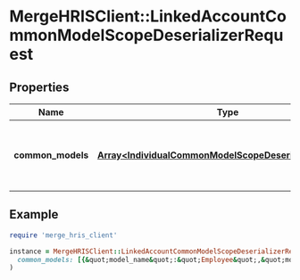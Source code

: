 # MergeHRISClient::LinkedAccountCommonModelScopeDeserializerRequest

## Properties

| Name | Type | Description | Notes |
| ---- | ---- | ----------- | ----- |
| **common_models** | [**Array&lt;IndividualCommonModelScopeDeserializerRequest&gt;**](IndividualCommonModelScopeDeserializerRequest.md) | The common models you want to update the scopes for |  |

## Example

```ruby
require 'merge_hris_client'

instance = MergeHRISClient::LinkedAccountCommonModelScopeDeserializerRequest.new(
  common_models: [{&quot;model_name&quot;:&quot;Employee&quot;,&quot;model_permissions&quot;:{&quot;READ&quot;:{&quot;is_enabled&quot;:true},&quot;WRITE&quot;:{&quot;is_enabled&quot;:false}},&quot;field_permissions&quot;:{&quot;enabled_fields&quot;:[&quot;avatar&quot;,&quot;home_location&quot;],&quot;disabled_fields&quot;:[&quot;work_location&quot;]}},{&quot;model_name&quot;:&quot;Benefit&quot;,&quot;model_permissions&quot;:{&quot;WRITE&quot;:{&quot;is_enabled&quot;:false}}}]
)
```

